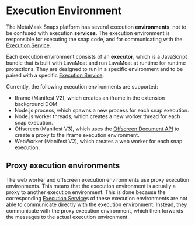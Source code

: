 # Execution Environment

The MetaMask Snaps platform has several execution **environments**, not to be
confused with execution **services**. The execution environment is responsible
for executing the snap code, and for communicating with the [Execution Service].

Each execution environment consists of an **executor**, which is a JavaScript bundle that is built with LavaMoat and run LavaMoat at runtime for runtime protections. They are designed to run in a specific environment and to be paired with a specific [Execution Service].

Currently, the following execution environments are supported:

- Iframe (Manifest V2), which creates an iframe in the extension background DOM.
- Node.js process, which spawns a new process for each snap execution.
- Node.js worker threads, which creates a new worker thread for each snap
  execution.
- Offscreen (Manifest V3), which uses the [Offscreen Document API] to create a
  proxy to the iframe execution environment.
- WebWorker (Manifest V2), which creates a web worker for each snap execution.

## Proxy execution environments

The web worker and offscreen execution environments use proxy execution
environments. This means that the execution environment is actually a proxy to
another execution environment. This is done because the corresponding
[Execution Service]s of these execution environments are not able to communicate
directly with the execution environment. Instead, they communicate with the
proxy execution environment, which then forwards the messages to the actual
execution environment.

[execution service]: ./execution-service.md
[offscreen document api]: https://developer.chrome.com/docs/extensions/reference/offscreen/
